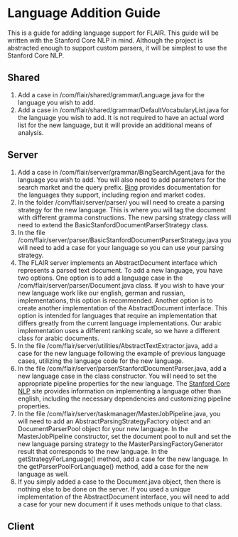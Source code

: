 # Language Addition Guide
This is a guide for adding language support for FLAIR. This guide will be written with the Stanford Core NLP in mind. Although the project is abstracted enough to support custom parsers, it will be simplest to use the Stanford Core NLP. 

## Shared
1. Add a case in /com/flair/shared/grammar/Language.java for the language you wish to add. 
2. Add a case in /com/flair/shared/grammar/DefaultVocabularyList.java for the language you wish to add. It is not required to have an actual word list for the new language, but it will provide an additional means of analysis. 

## Server 

1. Add a case in /com/flair/server/grammar/BingSearchAgent.java for the language you wish to add. You will also need to add parameters for the search market and the query prefix. [Bing](https://docs.microsoft.com/en-us/azure/cognitive-services/bing-web-search/language-support) provides documentation for the languages they support, including region and market codes.  
2. In the folder /com/flair/server/parser/ you will need to create a parsing strategy for the new language. This is where you will tag the document with different gramma constructions. The new parsing strategy class will need to extend the BasicStanfordDocumentParserStrategy class.
3. In the file /com/flair/server/parser/BasicStanfordDocumentParserStrategy.java you will need to add a case for your language so you can use your parsing strategy. 
4. The FLAIR server implements an AbstractDocument interface which represents a parsed text document. To add a new language, you have two options. One option is to add a language case in the /com/flair/server/parser/Document.java class. If you wish to have your new language work like our english, german and russian, implementations, this option is recommended. Another option is to create another implementation of the AbstractDocument interface. This option is intended for languages that require an implementation that differs greatly from the current language implementations. Our arabic implementation uses a different ranking scale, so we have a different class for arabic documents. 
5. In the file /com/flair/server/utilities/AbstractTextExtractor.java, add a case for the new language following the example of previous language cases, utilizing the language code for the new language.  
6. In the file /com/flair/server/parser/StanfordDocumentParser.java, add a new language case in the class constructor. You will need to set the appropriate pipeline properties for the new language. The [Stanford Core NLP](https://stanfordnlp.github.io/CoreNLP/index.html) site provides information on implementing a language other than english, including the necessary dependencies and customizing pipeline properties. 
7. In the file /com/flair/server/taskmanager/MasterJobPipeline.java, you will need to add an AbstractParsingStrategyFactory object and an DocumentParserPool object for your new language. In the MasterJobPipeline constructor, set the document pool to null and set the new language parsing strategy to the MasterParsingFactoryGenerator result that corresponds to the new language. In the getStrategyForLanguage() method, add a case for the new language. In the getParserPoolForLanguage() method, add a case for the new language as well. 
8. If you simply added a case to the Document.java object, then there is nothing else to be done on the server. If you used a unique implementation of the AbstractDocument interface, you will need to add a case for your new document if it uses methods unique to that class. 

## Client